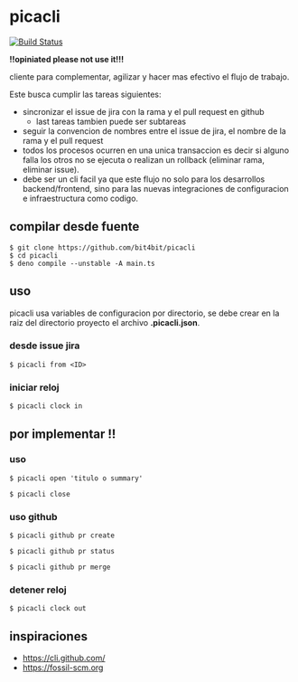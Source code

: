 # picacli

[![Build Status](https://travis-ci.org/bit4bit/picacli.svg?branch=main)](https://travis-ci.org/bit4bit/picacli)

**!!opiniated please not use it!!!**

cliente para complementar, agilizar y hacer mas efectivo el flujo de trabajo.

Este busca cumplir las tareas siguientes:

 - sincronizar el issue de jira con la rama y el pull request en github
   - last tareas tambien puede ser subtareas
 - seguir la convencion de nombres entre el issue de jira, el nombre de la rama y el pull request
 - todos los procesos ocurren en una unica transaccion es decir si alguno falla
 los otros no se ejecuta o realizan un rollback (eliminar rama, eliminar issue).
 - debe ser un cli facil ya que este flujo no solo para los desarrollos backend/frontend,
 sino para las nuevas integraciones de configuracion e infraestructura como codigo.


## compilar desde fuente

~~~
$ git clone https://github.com/bit4bit/picacli
$ cd picacli
$ deno compile --unstable -A main.ts
~~~

## uso

picacli usa variables de configuracion por directorio, se debe crear en la raiz del directorio proyecto el archivo **.picacli.json**.

### desde issue jira

~~~
$ picacli from <ID>
~~~

### iniciar reloj

~~~
$ picacli clock in
~~~

## por implementar !!

### uso

~~~
$ picacli open 'titulo o summary'
~~~

~~~
$ picacli close
~~~


### uso github

~~~
$ picacli github pr create
~~~

~~~
$ picacli github pr status
~~~

~~~
$ picacli github pr merge
~~~


### detener reloj

~~~
$ picacli clock out
~~~


## inspiraciones

 - https://cli.github.com/
 - https://fossil-scm.org
